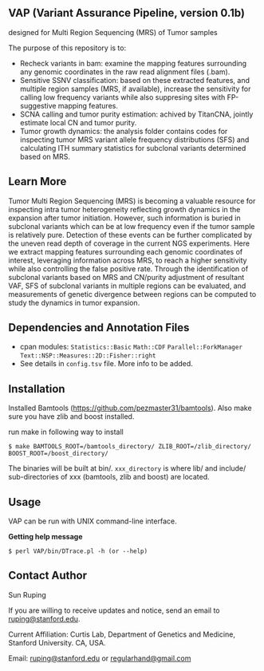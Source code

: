 ## VAP (Variant Assurance Pipeline, version 0.1b)
designed for Multi Region Sequencing (MRS) of Tumor samples

The purpose of this repository is to:
* Recheck variants in bam: examine the mapping features surrounding any genomic coordinates in the raw read alignment files (.bam).
* Sensitive SSNV classification: based on these extracted features, and multiple region samples (MRS, if available), increase the sensitivity for calling low frequency variants while also suppresing sites with FP-suggestive mapping features.
* SCNA calling and tumor purity estimation: achived by TitanCNA, jointly estimate local CN and tumor purity.
* Tumor growth dynamics: the analysis folder contains codes for inspecting tumor MRS variant allele frequency distributions (SFS) and calculating ITH summary statistics for subclonal variants determined based on MRS.


Learn More
---
Tumor Multi Region Sequencing (MRS) is becoming a valuable resource for inspecting intra tumor heterogeneity reflecting growth dynamics in the expansion after tumor initiation. However, such information is buried in subclonal variants which can be at low frequency even if the tumor sample is relatively pure. Detection of these events can be further complicated by the uneven read depth of coverage in the current NGS experiments. Here we extract mapping features surrounding each genomic coordinates of interest, leveraging information across MRS, to reach a higher sensitivity while also controlling the false positive rate. Through the identification of subclonal variants based on MRS and CN/purity adjustment of resultant VAF, SFS of subclonal variants in multiple regions can be evaluated, and measurements of genetic divergence between regions can be computed to study the dynamics in tumor expansion.


Dependencies and Annotation Files
---
* cpan modules: ``Statistics::Basic`` ``Math::CDF`` ``Parallel::ForkManager`` ``Text::NSP::Measures::2D::Fisher::right``
* See details in ``config.tsv`` file. More info to be added.


Installation
---

Installed Bamtools (https://github.com/pezmaster31/bamtools). Also make sure you have zlib and boost installed.

run make in following way to install

	$ make BAMTOOLS_ROOT=/bamtools_directory/ ZLIB_ROOT=/zlib_directory/ BOOST_ROOT=/boost_directory/

The binaries will be built at bin/. ``xxx_directory`` is where lib/ and include/ sub-directories of xxx (bamtools, zlib and boost) are located.


Usage
---

VAP can be run with UNIX command-line interface.

**Getting help message**

	$ perl VAP/bin/DTrace.pl -h (or --help)



Contact Author
---
Sun Ruping

If you are willing to receive updates and notice, send an email to ruping@stanford.edu.

Current Affiliation:
Curtis Lab, Department of Genetics and Medicine, Stanford University. CA, USA.

Email: ruping@stanford.edu or regularhand@gmail.com

